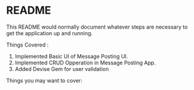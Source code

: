 # README

This README would normally document whatever steps are necessary to get the
application up and running.

Things Covered :
  1. Implemented Basic UI of Message Posting UI.
  2. Implemented CRUD Opperation in Message Posting App.
  3. Added Devise Gem for user validation 

Things you may want to cover:



